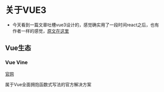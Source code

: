 # 关于VUE3

- 今天看到一篇文章吐槽vue3设计的，感觉确实用了一段时间react之后，也有作者一样的感觉，[原文在这里](https://mp.weixin.qq.com/s/c1fywG0NJi7Idh9IjryXcg)

## Vue生态

### Vue Vine

[官网](https://vue-vine.dev/zh/) 

属于Vue全面拥抱函数式写法的官方解决方案